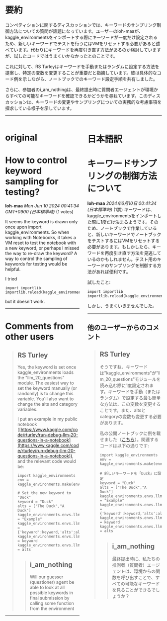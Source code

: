 # 要約 
コンペティションに関するディスカッションでは、キーワードのサンプリング制御方法についての質問が話題になっています。ユーザーのloh-maaが、kaggle_environmentsをインポートする際にキーワードが一度だけ設定されるため、新しいキーワードでテストを行うにはVMをリセットする必要があると述べています。代わりにキーワードを再度引き直す方法があるのか検討していますが、試したコードではうまくいかなかったとのことです。

これに対して、RS Turleyはキーワードを手動またはランダムに設定する方法を提案し、特定の変数を変更することが重要だと指摘しています。彼は具体的なコード例を示しながら、ノートブックでのキーワード設定手順を共有しました。

さらに、参加者のi_am_nothingは、最終提出時に質問者エージェントが環境からすべての可能なキーワードを確認できるかどうかを尋ねています。このディスカッションは、キーワードの変更やサンプリングについての実務的な考慮事項を探求している様子を示しています。

---


<style>
.column-left{
  float: left;
  width: 47.5%;
  text-align: left;
}
.column-right{
  float: right;
  width: 47.5%;
  text-align: left;
}
.column-one{
  float: left;
  width: 100%;
  text-align: left;
}
</style>


<div class="column-left">

# original

# How to control keyword sampling for testing?

**loh-maa** *Mon Jun 10 2024 00:41:34 GMT+0900 (日本標準時)* (1 votes)

It seems the keyword is drawn only once upon import kaggle_environments. So when working with Notebooks, it takes a VM reset to test the notebook with a new keyword, or perhaps I missed the way to re-draw the keyword? A way to control the sampling of keywords for testing would be helpful.

I tried

```
import importlib
importlib.reload(kaggle_environments)

```

but it doesn't work.



---

 # Comments from other users

> ## RS Turley
> 
> Yes, the keyword is set once kaggle_environments loads the "llm_20_questions" module. The easiest way to set the keyword manually (or randomly) is to change this variable. You'll also want to change the alts and category variables. 
> 
> I put an example in my public notebook ([https://www.kaggle.com/code/rturley/run-debug-llm-20-questions-in-a-notebook](https://www.kaggle.com/code/rturley/run-debug-llm-20-questions-in-a-notebook)), and the relevant code would be:
> 
> ```
> import kaggle_environments
> env = kaggle_environments.make(environment="llm_20_questions")
> 
> # Set the new keyword to "Duck"
> keyword = "Duck"
> alts = ["The Duck","A Duck"]
> kaggle_environments.envs.llm_20_questions.llm_20_questions.category = "Example"
> kaggle_environments.envs.llm_20_questions.llm_20_questions.keyword_obj = {'keyword':keyword,'alts':alts}
> kaggle_environments.envs.llm_20_questions.llm_20_questions.keyword = keyword
> kaggle_environments.envs.llm_20_questions.llm_20_questions.alts = alts
> 
> ```
> 
> 
> 
> > ## i_am_nothing
> > 
> > Will our guesser (questioner) agent be able to look at all possible keywords in final submission by calling some function from the environment
> > 
> > 
> > 


---



</div>
<div class="column-right">

# 日本語訳

# キーワードサンプリングの制御方法について
**loh-maa** *2024年6月10日 00:41:34 (日本標準時)* (1票)
キーワードは、kaggle_environmentsをインポートした際に1度だけ決まるようです。そのため、ノートブックで作業していると、新しいキーワードでノートブックをテストするにはVMをリセットする必要があります。もしかしたら、キーワードを再度引き直す方法を見逃しているのかもしれません。テスト用のキーワードのサンプリングを制御する方法があれば便利です。

試したこと:
```
import importlib
importlib.reload(kaggle_environments)
```
しかし、うまくいきませんでした。

---
## 他のユーザーからのコメント
> ## RS Turley
>
> そうですね、キーワードは"kaggle_environments"が"llm_20_questions"モジュールを読み込む際に1度設定されます。キーワードを手動（またはランダム）で設定する最も簡単な方法は、この変数を変更することです。また、altsとcategoryの変数も変更する必要があります。
>
> 私の公開ノートブックに例を載せました（[こちら](https://www.kaggle.com/code/rturley/run-debug-llm-20-questions-in-a-notebook)）。関連するコードは以下の通りです:
>
> ```
> import kaggle_environments
> env = kaggle_environments.make(environment="llm_20_questions")
>
> # 新しいキーワードを「Duck」に設定
> keyword = "Duck"
> alts = ["The Duck","A Duck"]
> kaggle_environments.envs.llm_20_questions.llm_20_questions.category = "Example"
> kaggle_environments.envs.llm_20_questions.llm_20_questions.keyword_obj = {'keyword':keyword,'alts':alts}
> kaggle_environments.envs.llm_20_questions.llm_20_questions.keyword = keyword
> kaggle_environments.envs.llm_20_questions.llm_20_questions.alts = alts
> ```
>
> > ## i_am_nothing
> > 
> > 最終提出時に、私たちの推測者（質問者）エージェントは、環境からの関数を呼び出すことで、すべての可能なキーワードを見ることができるでしょうか？


</div>